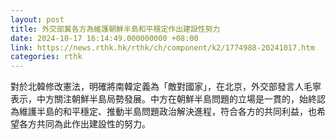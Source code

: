 ```yaml
---
layout: post
title: 外交部冀各方為維護朝鮮半島和平穩定作出建設性努力
date: 2024-10-17 16:14:49.000000000 +08:00
link: https://news.rthk.hk/rthk/ch/component/k2/1774988-20241017.htm
categories: rthk
---
```


對於北韓修改憲法，明確將南韓定義為「敵對國家」，在北京，外交部發言人毛寧表示，中方關注朝鮮半島局勢發展。中方在朝鮮半島問題的立場是一貫的，始終認為維護半島的和平穩定、推動半島問題政治解決進程，符合各方的共同利益，也希望各方共同為此作出建設性的努力。
